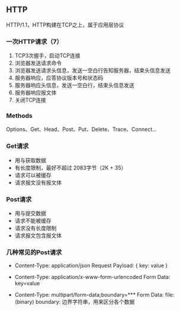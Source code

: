 ## HTTP
HTTP/1.1，HTTP构建在TCP之上，属于应用层协议

### 一次HTTP请求（7）
1. TCP3次握手，启动TCP连接
2. 浏览器发送请求命令
3. 浏览器发送请求头信息，发送一空白行告知服务器，结束头信息发送
4. 服务器响应，应答协议版本号和状态码
5. 服务器响应头信息，发送一空白行，结束头信息发送
6. 服务器响应报文体
7. 关闭TCP连接

### Methods
Options、Get、Head、Post、Put、Delete、Trace、Connect...

### Get请求
* 用与获取数据
* 有长度限制，最好不超过 2083字节（2K + 35）
* 请求可以被缓存
* 请求报文没有报文体

### Post请求
* 用与提交数据
* 请求不能被缓存
* 请求没有长度限制
* 请求报文包含报文体

### 几种常见的Post请求
* Content-Type: application/json
  Request Payload: { key: value }

* Content-Type: application/x-www-form-urlencoded
  Form Data: key=value

* Content-Type: multipart/form-data;boundary=***
  Form Data: file: (binary)
  boundary: 边界字符串，用来区分各个数据